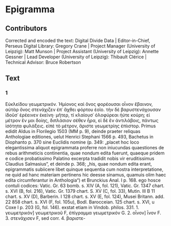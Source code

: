# Epigramma  

## Contributors  
Corrected and encoded the text: Digital Divide Data | Editor-in-Chief, Perseus Digital Library: Gregory Crane | Project Manager (University of Leipzig): Matt Munson | Project Assistant (University of Leipzig): Annette Gessner | Lead Developer (University of Leipzig): Thibault Clérice | Technical Advisor: Bruce Robertson  

## Text  
### 1  
Εὐκλείδου γεωμετρικόν. Ἡμίονος καὶ ὄνος φορέουσαι οἶνον ἔβαινον, αὐτὰρ ὄνος στενάχιζεν ἐπ᾿ ἄχθει φόρτου ἑοῖο. τὴν δὲ βαρυστενάχουσαν ἰδοῦσ᾿ ἐρέεινεν ἐκείνη· μῆτερ, τί κλαίουσ᾿ ὀλοφύρεαι ἠύτε κούρη; εἰ μέτρον ἕν μοι δοίης, διπλάσιον σέθεν ἦρα, εἰ δὲ ἓν ἀντιλάβοις, πάντως ἰσότητα φυλάξεις. εἰπὲ τὸ μέτρον, ἄριστε γεωμετρίης ἐπίιστορ. Primus edidit Aldus in Florilegio 1503 (MM p. 9), deinde praeter reliquas Anthologiae editiones, uelut Henrici Stephani 1566 p. 493, Bachetus in Diophanto p. 370 sine Euclidis nomine (p. 349: „placet hoc loco elegantissima aliquot epigrammata proferre non iniucundas quaestiones de rebus arithmeticis continentia, quae nondum edita fuerunt, quaeque pridem e codice probatissimo Palatino excerpta tradidit nobis vir eruditissimus Claudius Salmasius“, et deinde p. 368; „his, quae nondum edita erant, epigrammatis subiicere libet quinque sequentia cum nostra interpretatione, ne quid ad hanc materiam pertinens hic deesse sinamus, quamuis olim haec edita circumferantur in Anthologia“) et Brunckius Anal. I p. 168. ego hosce contuli codices: Vatic. Gr. 63 bomb. s. XIV (A, fol. 121), Vatic. Gr. 1347 chart. s. XVI (B, fol. 216), Vatic. Gr. 1379 chart. S. XV (C, fol. 33), Mutin. III B 11 chart. s. XV (D), Barberin. I 128 chart. s. XV (E, fol. 124), Musei Britann. add. 22 858 chart. s. XVI (F, fol. 105u), Bodl. Barocceian. 125 chart. s. XVI, u Coxe I p. 203 (G, fol. 146). exstat etiam in Vindob. philos. 331. 1. γεωμετρικόν] γεωμετρικοῦ F, ἐπίγραμμα γεωμετρικόν G. 2. οἶνον] ἷνον F. 3. στενάχισεν F, sed corr. 4. βαριστε-  
